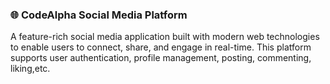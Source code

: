 ### 🌐 CodeAlpha Social Media Platform
A feature-rich social media application built with modern web technologies to enable users to connect, share, and engage in real-time.
This platform supports user authentication, profile management, posting, commenting, liking,etc.
